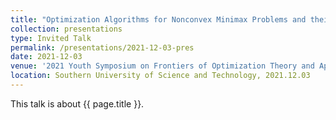 ```yaml
---
title: "Optimization Algorithms for Nonconvex Minimax Problems and their Complexity Analysis"
collection: presentations
type: Invited Talk
permalink: /presentations/2021-12-03-pres
date: 2021-12-03
venue: '2021 Youth Symposium on Frontiers of Optimization Theory and Application'
location: Southern University of Science and Technology, 2021.12.03
---
```


This talk is about {{ page.title }}.

